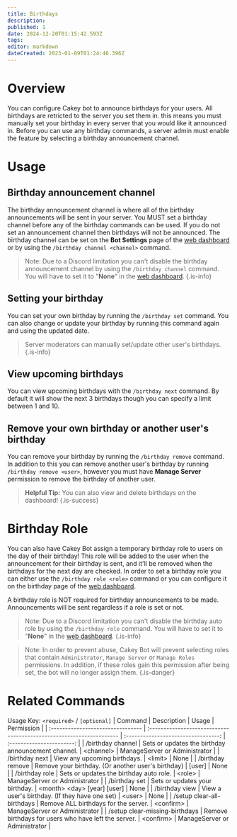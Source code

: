 ```yaml
---
title: Birthdays
description: 
published: 1
date: 2024-12-20T01:15:42.593Z
tags: 
editor: markdown
dateCreated: 2023-01-09T01:24:46.396Z
---
```


# Overview
You can configure Cakey bot to announce birthdays for your users. All birthdays are retricted to the server you set them in. this means you must manually set your birthday in every server that you would like it announced in. Before you can use any birthday commands, a server admin must enable the feature by selecting a birthday announcement channel.

# Usage
## Birthday announcement channel
The birthday announcement channel is where all of the birthday announcements will be sent in your server. You MUST set a birthday channel before any of the birthday commands can be used. If you do not set an announcement channel then birthdays will not be announced. The birthday channel can be set on the **Bot Settings** page of the [web dashboard](https://cakey.bot/dashboard/public) or by using the `/birthday channel <channel>` command.
> Note: Due to a Discord limitation you can't disable the birthday announcement channel by using the `/birthday channel` command. You will have to set it to "**None**" in the [web dashboard](https://cakey.bot/dashboard/public).
{.is-info}

## Setting your birthday
You can set your own birthday by running the `/birthday set` command. You can also change or update your birthday by running this command again and using the updated date.
> Server moderators can manually set/update other user's birthdays.
{.is-info}

## View upcoming birthdays
You can view upcoming birthdays with the `/birthday next` command. By default it will show the next 3 birthdays though you can specify a limit between 1 and 10.

## Remove your own birthday or another user's birthday
You can remove your birthday by running the `/birthday remove` command. 
In addition to this you can remove another user's birthday by running `/birthday remove <user>`, however you must have **Manage Server** permission to remove the birthday of another user.

> **Helpful Tip:** You can also view and delete birthdays on the dashboard!
{.is-success}

# Birthday Role
You can also have Cakey Bot assign a temporary birthday role to users on the day of their birthday! This role will be added to the user when the announcement for their birthday is sent, and it'll be removed when the birthdays for the next day are checked. In order to set a birthday role you can either use the `/birthday role <role>` command or you can configure it on the birthday page of the [web dashboard](https://cakey.bot/dashboard/public).

A birthday role is NOT required for birthday announcements to be made. Announcements will be sent regardless if a role is set or not.

> Note: Due to a Discord limitation you can't disable the birthday auto role by using the `/birthday role` command. You will have to set it to "**None**" in the [web dashboard](https://cakey.bot/dashboard/public).
{.is-info}

> Note: In order to prevent abuse, Cakey Bot will prevent selecting roles that contain `Administrator`, `Manage Server` or `Manage Roles` permissions. In addition, if these roles gain this permission after being set, the bot will no longer assign them.
{.is-danger}

# Related Commands
Usage Key: `<required>` / `[optional]`
| Command                           | Description                                                          | Usage                                | Permission                |
| :-------------------------------- | :------------------------------------------------------------------- | :---------------------------------: | :-----------------------: |
| /birthday channel                 | Sets or updates the birthday announcement channel.                  | \<channel>                           | ManageServer or Administrator |
| /birthday next                    | View any upcoming birthdays.                                        | \<limit>                             | None                      |
| /birthday remove                  | Remove your birthday. (Or another user's birthday)                  | [user]                               | None                      |
| /birthday role                    | Sets or updates the birthday auto role.                             | \<role>                              | ManageServer or Administrator |
| /birthday set                     | Sets or updates your birthday.                                      | \<month> \<day> [year] [user]        | None                      |
| /birthday view                    | View a user's birthday. (If they have one set)                      | \<user>                              | None                      |
| /setup clear-all-birthdays        | Remove ALL birthdays for the server.                                | \<confirm>                           | ManageServer or Administrator |
| /setup clear-missing-birthdays    | Remove birthdays for users who have left the server.                | \<confirm>                           | ManageServer or Administrator |